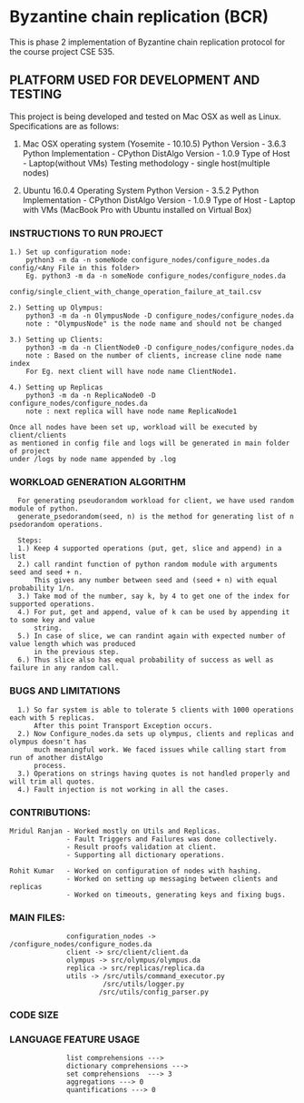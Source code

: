 # Byzantine chain replication (BCR)

This is phase 2 implementation of Byzantine chain replication protocol for the
course project CSE 535.

## PLATFORM USED FOR DEVELOPMENT AND TESTING

This project is being developed and tested on Mac OSX as well as Linux.
Specifications are as follows:

1. Mac OSX operating system (Yosemite - 10.10.5)
   Python Version - 3.6.3
   Python Implementation - CPython
   DistAlgo Version - 1.0.9
   Type of Host - Laptop(without VMs)
   Testing methodology - single host(multiple nodes)

2. Ubuntu 16.0.4 Operating System
   Python Version - 3.5.2
   Python Implementation - CPython
   DistAlgo Version - 1.0.9
   Type of Host - Laptop with VMs (MacBook Pro with Ubuntu installed on Virtual
   Box)


### INSTRUCTIONS TO RUN PROJECT

    1.) Set up configuration node:
        python3 -m da -n someNode configure_nodes/configure_nodes.da config/<Any File in this folder>
        Eg. python3 -m da -n someNode configure_nodes/configure_nodes.da 
                config/single_client_with_change_operation_failure_at_tail.csv

    2.) Setting up Olympus:
        python3 -m da -n OlympusNode -D configure_nodes/configure_nodes.da
        note : "OlympusNode" is the node name and should not be changed
    
    3.) Setting up Clients:
        python3 -m da -n ClientNode0 -D configure_nodes/configure_nodes.da
        note : Based on the number of clients, increase cline node name index
        For Eg. next client will have node name ClientNode1.

    4.) Setting up Replicas
        python3 -m da -n ReplicaNode0 -D configure_nodes/configure_nodes.da
        note : next replica will have node name ReplicaNode1

    Once all nodes have been set up, workload will be executed by client/clients
    as mentioned in config file and logs will be generated in main folder of project
    under /logs by node name appended by .log

### WORKLOAD GENERATION ALGORITHM

      For generating pseudorandom workload for client, we have used random module of python.
      generate_psedorandom(seed, n) is the method for generating list of n psedorandom operations.

      Steps:
      1.) Keep 4 supported operations (put, get, slice and append) in a list
      2.) call randint function of python random module with arguments seed and seed + n.
          This gives any number between seed and (seed + n) with equal probability 1/n.
      3.) Take mod of the number, say k, by 4 to get one of the index for supported operations.
      4.) For put, get and append, value of k can be used by appending it to some key and value
          string.
      5.) In case of slice, we can randint again with expected number of value length which was produced 
          in the previous step.
      6.) Thus slice also has equal probability of success as well as failure in any random call.

### BUGS AND LIMITATIONS
      1.) So far system is able to tolerate 5 clients with 1000 operations each with 5 replicas.
          After this point Transport Exception occurs.
      2.) Now Configure_nodes.da sets up olympus, clients and replicas and olympus doesn't has
          much meaningful work. We faced issues while calling start from run of another distAlgo
          process.
      3.) Operations on strings having quotes is not handled properly and will trim all quotes.
      4.) Fault injection is not working in all the cases.
      

### CONTRIBUTIONS:
    Mridul Ranjan - Worked mostly on Utils and Replicas.
                  - Fault Triggers and Failures was done collectively.
                  - Result proofs validation at client.
                  - Supporting all dictionary operations.

    Rohit Kumar   - Worked on configuration of nodes with hashing.
                  - Worked on setting up messaging between clients and replicas
                  - Worked on timeouts, generating keys and fixing bugs.

### MAIN FILES:
                  configuration_nodes -> /configure_nodes/configure_nodes.da
                  client -> src/client/client.da
                  olympus -> src/olympus/olympus.da
                  replica -> src/replicas/replica.da
                  utils -> /src/utils/command_executor.py
                           /src/utils/logger.py
                          /src/utils/config_parser.py

### CODE SIZE
        

### LANGUAGE FEATURE USAGE
                  list comprehensions ---> 
                  dictionary comprehensions ---> 
                  set comprehensions  ---> 3
                  aggregations ---> 0
                  quantifications ---> 0




